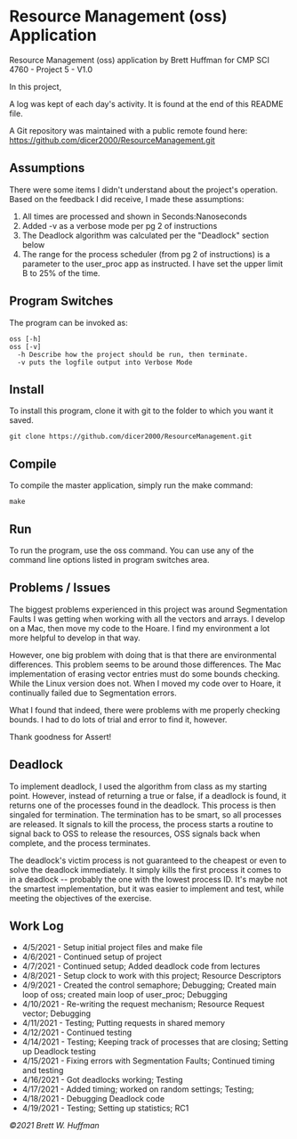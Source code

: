 # Resource Management (oss) Application

Resource Management (oss) application by Brett Huffman for CMP SCI 4760 - Project 5 - V1.0

In this project, 

A log was kept of each day's activity.  It is found at the end of this README file.

A Git repository was maintained with a public remote found here: https://github.com/dicer2000/ResourceManagement.git

## Assumptions
There were some items I didn't understand about the project's operation.  Based on the feedback I did receive, I made these assumptions:

1. All times are processed and shown in Seconds:Nanoseconds
2. Added -v as a verbose mode per pg 2 of instructions
3. The Deadlock algorithm was calculated per the "Deadlock" section below
4. The range for the process scheduler (from pg 2 of instructions) is a parameter to the user_proc app as instructed.  I have set the upper limit B to 25% of the time.

## Program Switches
The program can be invoked as:

```
oss [-h] 
oss [-v]
  -h Describe how the project should be run, then terminate.
  -v puts the logfile output into Verbose Mode
```

## Install
To install this program, clone it with git to the folder to which you want 
it saved.
```
git clone https://github.com/dicer2000/ResourceManagement.git
```
## Compile
To compile the master application, simply run the make command:
```
make
```
## Run
To run the program, use the oss command.  You can use any of the command line options listed in program switches area.

## Problems / Issues

The biggest problems experienced in this project was around Segmentation Faults I was getting when working with all the vectors and arrays.  I develop on a Mac, then move my code to the Hoare.  I find my environment a lot more helpful to develop in that way.

However, one big problem with doing that is that there are environmental differences.  This problem seems to be around those differences.  The Mac implementation of erasing vector entries must do some bounds checking.  While the Linux version does not.  When I moved my code over to Hoare, it continually failed due to Segmentation errors.

What I found that indeed, there were problems with me properly checking bounds.  I had to do lots of trial and error to find it, however.

Thank goodness for Assert!

## Deadlock 

To implement deadlock, I used the algorithm from class as my starting point.  However, instead of returning a true or false, if a deadlock is found, it returns one of the processes found in the deadlock.  This process is then singaled for termination.  The termination has to be smart, so all processes are released.  It signals to kill the process, the process starts a routine to signal  back to OSS to release the resources, OSS signals back when complete, and the process terminates.

The deadlock's victim process is not guaranteed to the cheapest or even to solve the deadlock immediately.  It simply kills the first process it comes to in a deadlock -- probably the one with the lowest process ID.  It's maybe not the smartest implementation, but it was easier to implement and test, while meeting the objectives of the exercise.

## Work Log

- 4/5/2021 - Setup initial project files and make file
- 4/6/2021 - Continued setup of project
- 4/7/2021 - Continued setup; Added deadlock code from lectures
- 4/8/2021 - Setup clock to work with this project; Resource Descriptors
- 4/9/2021 - Created the control semaphore; Debugging; Created main loop of oss; created main loop of user_proc; Debugging
- 4/10/2021 - Re-writing the request mechanism; Resource Request vector; Debugging
- 4/11/2021 - Testing; Putting requests in shared memory
- 4/12/2021 - Continued testing
- 4/14/2021 - Testing; Keeping track of processes that are closing; Setting up Deadlock testing
- 4/15/2021 - Fixing errors with Segmentation Faults; Continued timing and testing
- 4/16/2021 - Got deadlocks working; Testing
- 4/17/2021 - Added timing; worked on random settings; Testing;
- 4/18/2021 - Debugging Deadlock code
- 4/19/2021 - Testing; Setting up statistics; RC1


*©2021 Brett W. Huffman*